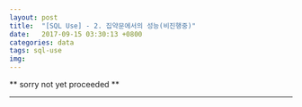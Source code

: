 ```yaml
---
layout: post
title:  "[SQL Use] - 2. 집약문에서의 성능(비진행중)"
date:   2017-09-15 03:30:13 +0800
categories: data
tags: sql-use
img: 
---
```


** sorry not yet proceeded **


---